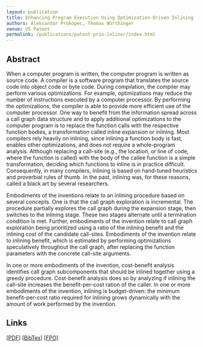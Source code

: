 ```yaml
---
layout: publication
title: Enhancing Program Execution Using Optimization-Driven Inlining
authors: Aleksandar Prokopec, Thomas Würthinger
venue: US Patent
permalink: /publications/patent-prio-inliner/index.html
---
```



## Abstract

When a computer program is written, the computer program is written as source code.
A compiler is a software program that translates the source code into object code or byte code.
During compilation, the compiler may perform various optimizations.
For example, optimizations may reduce the number of instructions executed by a computer processor.
By performing the optimizations, the compiler is able to provide more efficient use of the computer processor. 
One way to benefit from the information spread across a call graph data structure and to apply
additional optimizations to the computer program is to replace the function calls with the respective function bodies,
a transformation called inline expansion or inlining. Most compilers rely heavily on inlining,
since inlining a function body is fast, enables other optimizations, and does not require a whole-program analysis.
Although replacing a call-site (e.g., the location, or line of code, where the function is called)
with the body of the callee function is a simple transformation,
deciding which functions to inline is in practice difficult.
Consequently, in many compilers, inlining is based on hand-tuned heuristics and proverbial rules of thumb.
In the past, inlining was, for these reasons, called a black art by several researchers.

Embodiments of the inventions relate to an inlining procedure based on several concepts.
One is that the call graph exploration is incremental. The procedure partially explores the call graph
during the expansion stage, then switches to the inlining stage. These two stages alternate
until a termination condition is met. Further, embodiments of the invention relate to call graph
exploration being prioritized using a ratio of the inlining benefit and the inlining cost of the candidate call-sites.
Embodiments of the invention relate to inlining benefit, which is estimated by performing optimizations speculatively
throughout the call graph, after replacing the function parameters with the concrete call-site arguments.

In one or more embodiments of the invention, cost-benefit analysis identifies call graph subcomponents
that should be inlined together using a greedy procedure. Cost-benefit analysis does so by analyzing
if inlining the call-site increases the benefit-per-cost ration of the caller.
In one or more embodiments of the invention, inlining is budget-driven:
the minimum benefit-per-cost ratio required for inlining grows dynamically
with the amount of work performed by the invention.


## Links

\[[PDF](/resources/docs/patent-US10261765B1.pdf)\]
\[[BibTex](/resources/docs/bibtex/patent-prio-inliner.bib)\]
\[[FPO](http://www.freepatentsonline.com/10261765.html)\]

